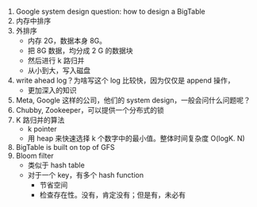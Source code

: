 1. Google system design question: how to design a BigTable
2. 内存中排序
3. 外排序
   - 内存 2G，数据本身 8G。
   - 把 8G 数据，均分成 2 G 的数据块
   - 然后进行 k 路归并
   - 从小到大，写入磁盘
4. write ahead log？为啥写这个 log 比较快，因为仅仅是 append 操作，
   - 更加深入的知识
5. Meta, Google 这样的公司，他们的 system design，一般会问什么问题呢？
6. Chubby, Zookeeper，可以提供一个分布式的锁
7. K 路归并的算法
   - k pointer
   - 用 heap 来快速选择 k 个数字中的最小值。整体时间复杂度 O(logK. N)
8. BigTable is built on top of GFS
9. Bloom filter
   - 类似于 hash table
   - 对于一个 key，有多个 hash function
     - 节省空间
     - 检查存在性。没有，肯定没有；但是有，未必有
